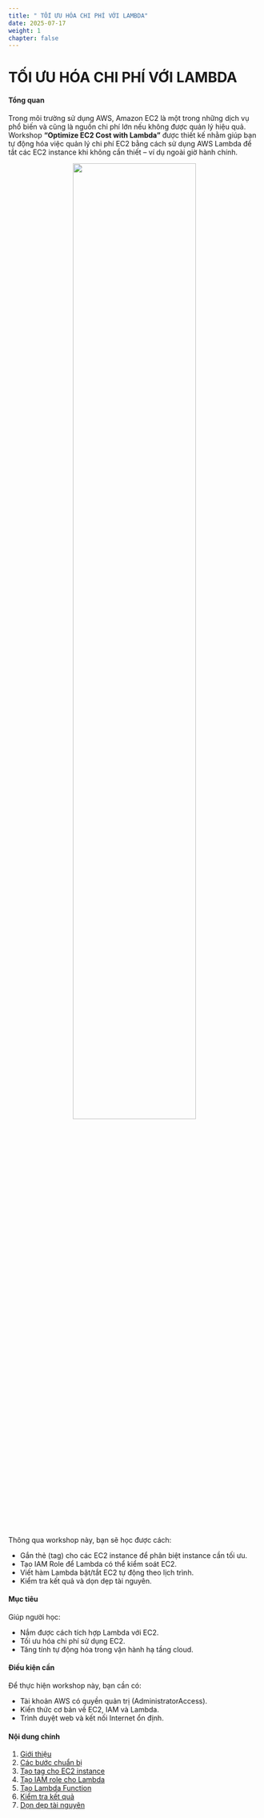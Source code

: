 ```yaml
---
title: " TỐI ƯU HÓA CHI PHÍ VỚI LAMBDA"
date: 2025-07-17
weight: 1
chapter: false
---
```


# TỐI ƯU HÓA CHI PHÍ VỚI LAMBDA

#### Tổng quan

Trong môi trường sử dụng AWS, Amazon EC2 là một trong những dịch vụ phổ biến và cũng là nguồn chi phí lớn nếu không được quản lý hiệu quả. Workshop **“Optimize EC2 Cost with Lambda”** được thiết kế nhằm giúp bạn tự động hóa việc quản lý chi phí EC2 bằng cách sử dụng AWS Lambda để tắt các EC2 instance khi không cần thiết – ví dụ ngoài giờ hành chính.


<p align="center">
  <img src="/images/index/image.png" width="70%">
</p>

Thông qua workshop này, bạn sẽ học được cách:

- Gắn thẻ (tag) cho các EC2 instance để phân biệt instance cần tối ưu.
- Tạo IAM Role để Lambda có thể kiểm soát EC2.
- Viết hàm Lambda bật/tắt EC2 tự động theo lịch trình.
- Kiểm tra kết quả và dọn dẹp tài nguyên.

#### Mục tiêu

Giúp người học:

- Nắm được cách tích hợp Lambda với EC2.
- Tối ưu hóa chi phí sử dụng EC2.
- Tăng tính tự động hóa trong vận hành hạ tầng cloud.

#### Điều kiện cần

Để thực hiện workshop này, bạn cần có:

- Tài khoản AWS có quyền quản trị (AdministratorAccess).
- Kiến thức cơ bản về EC2, IAM và Lambda.
- Trình duyệt web và kết nối Internet ổn định.

#### Nội dung chính
1. [Giới thiệu](1-introduction/)
1. [Các bước chuẩn bị](2-setup-requirements/)
2. [Tạo tag cho EC2 instance](3-tag-ec2-instances/)
3. [Tạo IAM role cho Lambda](4-create-role-for-lambda/)
4. [Tạo Lambda Function](5-create-lambda-function/)
5. [Kiểm tra kết quả](6-verify-results/)
6. [Dọn dẹp tài nguyên](7-cleanup-resources/)
